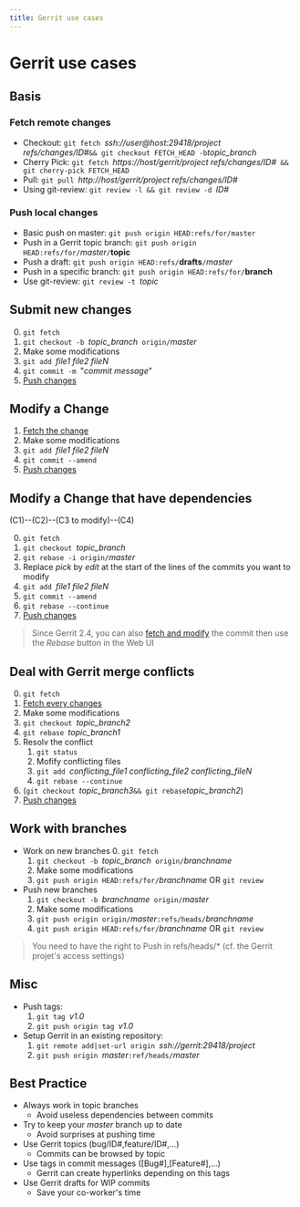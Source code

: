 ```yaml
---
title: Gerrit use cases
---
```

<meta http-equiv='Content-Type' content='text/html; charset=utf-8' />

Gerrit use cases
================

Basis
-----

### Fetch remote changes
* Checkout: `git fetch `*ssh://user@host:29418/project refs/changes/ID#*` && git checkout FETCH_HEAD -b `*topic_branch*
* Cherry Pick: `git fetch `*https://host/gerrit/project refs/changes/ID#*` && git cherry-pick FETCH_HEAD`
* Pull: `git pull `*http://host/gerrit/project refs/changes/ID#*
* Using git-review: `git review -l && git review -d `*ID#*

### Push local changes
* Basic push on master: `git push origin HEAD:refs/for/master`
* Push in a Gerrit topic branch: `git push origin HEAD:refs/for/`*master*`/`**topic**
* Push a draft: `git push origin HEAD:refs/`**drafts**`/`*master*
* Push in a specific branch: `git push origin HEAD:refs/for/`**branch**
* Use git-review: `git review -t `*topic*

Submit new changes
------------------
0. `git fetch`
1. `git checkout -b `*topic_branch*` origin/`*master*
2. Make some modifications
3. `git add `*file1 file2 fileN*
4. `git commit -m `"*commit message*"
5. [Push changes](#push-local-changes)

Modify a Change
---------------
1. [Fetch the change](#fetch-remote-changes)
2. Make some modifications
3. `git add `*file1 file2 fileN*
4. `git commit --amend`
5. [Push changes](#push-local-changes)

Modify a Change that have dependencies
--------------------------------------
(C1)--(C2)--(C3 to modify)--(C4)

0. `git fetch`
1. `git checkout `*topic_branch*
2. `git rebase -i origin/`*master*
3. Replace *pick* by *edit* at the start of the lines of the commits you want to modify
4. `git add `*file1 file2 fileN*
5. `git commit --amend`
6. `git rebase --continue`
7. [Push changes](#push-local-changes)

> Since Gerrit 2.4, you can also [fetch and modify](#modify-a-change) the commit then use the *Rebase* button in the Web UI

Deal with Gerrit merge conflicts
--------------------------------
0. `git fetch`
1. [Fetch every changes](#fetch-remote-changes)
2. Make some modifications
3. `git checkout `*topic_branch2*
4. `git rebase `*topic_branch1*
5. Resolv the conflict
    1. `git status`
    2. Mofify conflicting files
    3. `git add `*conflicting_file1 conflicting_file2 conflicting_fileN*
    4. `git rebase --continue`
5. (`git checkout `*topic_branch3*` && git rebase `*topic_branch2*)
6. [Push changes](#push-local-changes)

Work with branches
------------------
* Work on new branches
    0. `git fetch`
    1. `git checkout -b `*topic_branch*` origin/`*branchname*
    2. Make some modifications
    3. `git push origin HEAD:refs/for/`*branchname* OR `git review`
* Push new branches
    1. `git checkout -b `*branchname*` origin/`*master*
    2. Make some modifications
    3. `git push origin origin/`*master*`:refs/heads/`*branchname*
    4. `git push origin HEAD:refs/for/`*branchname* OR `git review`
> You need to have the right to Push in refs/heads/* (cf. the Gerrit projet's access settings)

Misc
----
* Push tags:
    1. `git tag `*v1.0*
    2. `git push origin tag `*v1.0*
* Setup Gerrit in an existing repository:
    1. `git remote add|set-url origin `*ssh://gerrit:29418/project*
    2. `git push origin `*master*`:ref/heads/`*master*

Best Practice
-------------
* Always work in topic branches
    * Avoid useless dependencies between commits
* Try to keep your *master* branch up to date
    * Avoid surprises at pushing time
* Use Gerrit topics (bug/ID#,feature/ID#,...)
    * Commits can be browsed by topic
* Use tags in commit messages ([Bug#],[Feature#],...)
    * Gerrit can create hyperlinks depending on this tags
* Use Gerrit drafts for WIP commits
    * Save your co-worker's time

